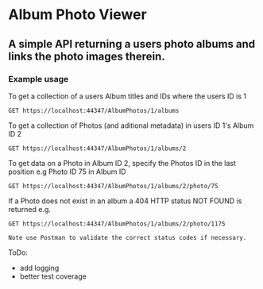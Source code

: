 # Album Photo Viewer

## A simple API returning a users photo albums and links the photo images therein.

### Example usage

To get a collection of a users Album titles and IDs where the users ID is 1 

`GET https://localhost:44347/AlbumPhotos/1/albums`

To get a collection of Photos (and aditional metadata) in users ID 1's Album ID 2

`GET https://localhost:44347/AlbumPhotos/1/albums/2`

To get data on a Photo in Album ID 2, specify the Photos ID in the last position e.g Photo ID 75 in Album ID 

`GET https://localhost:44347/AlbumPhotos/1/albums/2/photo/75`

If a Photo does not exist in an album a 404 HTTP status NOT FOUND is returned e.g.

`GET https://localhost:44347/AlbumPhotos/1/albums/2/photo/1175`

```Note use Postman to validate the correct status codes if necessary.```

ToDo:
* add logging
* better test coverage